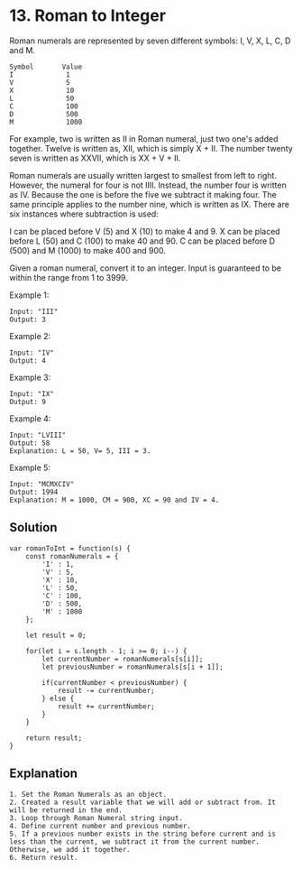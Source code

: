 # 13. Roman to Integer
Roman numerals are represented by seven different symbols: I, V, X, L, C, D and M.

```
Symbol       Value
I             1
V             5
X             10
L             50
C             100
D             500
M             1000
```
For example, two is written as II in Roman numeral, just two one's added together. Twelve is written as, XII, which is simply X + II. The number twenty seven is written as XXVII, which is XX + V + II.

Roman numerals are usually written largest to smallest from left to right. However, the numeral for four is not IIII. Instead, the number four is written as IV. Because the one is before the five we subtract it making four. The same principle applies to the number nine, which is written as IX. There are six instances where subtraction is used:

I can be placed before V (5) and X (10) to make 4 and 9. 
X can be placed before L (50) and C (100) to make 40 and 90. 
C can be placed before D (500) and M (1000) to make 400 and 900.

Given a roman numeral, convert it to an integer. Input is guaranteed to be within the range from 1 to 3999.

Example 1:
```
Input: "III"
Output: 3
```
Example 2:
```
Input: "IV"
Output: 4
```
Example 3:
```
Input: "IX"
Output: 9
```
Example 4:
```
Input: "LVIII"
Output: 58
Explanation: L = 50, V= 5, III = 3.
```
Example 5:
```
Input: "MCMXCIV"
Output: 1994
Explanation: M = 1000, CM = 900, XC = 90 and IV = 4.
```

## Solution
```
var romanToInt = function(s) {
    const romanNumerals = {
        'I' : 1,
        'V' : 5,
        'X' : 10,
        'L' : 50,
        'C' : 100,
        'D' : 500,
        'M' : 1000
    };

    let result = 0;

    for(let i = s.length - 1; i >= 0; i--) {
        let currentNumber = romanNumerals[s[i]];
        let previousNumber = romanNumerals[s[i + 1]];

        if(currentNumber < previousNumber) {
            result -= currentNumber;
        } else {
            result += currentNumber;
        }
    }

    return result;
}
```

## Explanation
```
1. Set the Roman Numerals as an object.
2. Created a result variable that we will add or subtract from. It will be returned in the end.
3. Loop through Roman Numeral string input.
4. Define current number and previous number.
5. If a previous number exists in the string before current and is less than the current, we subtract it from the current number. Otherwise, we add it together.
6. Return result.
```